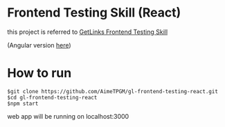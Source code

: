 # Frontend Testing Skill (React)

this project is referred to [GetLinks Frontend Testing Skill](https://github.com/GetLinks/Tech-Guide/tree/master/frontend)

(Angular version [here](https://github.com/AimeTPGM/gl-frontend-testing-angularjs))

# How to run

```
$git clone https://github.com/AimeTPGM/gl-frontend-testing-react.git
$cd gl-frontend-testing-react
$npm start
```

web app will be running on localhost:3000